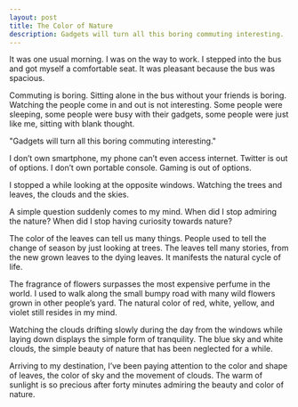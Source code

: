 ```yaml
---
layout: post
title: The Color of Nature
description: Gadgets will turn all this boring commuting interesting.
---
```

It was one usual morning. I was on the way to work. I stepped into the bus and got myself a comfortable seat. It was pleasant because the bus was spacious.

Commuting is boring. Sitting alone in the bus without your friends is boring. Watching the people come in and out is not interesting. Some people were sleeping, some people were busy with their gadgets, some people were just like me, sitting with blank thought.

"Gadgets will turn all this boring commuting interesting."

I don’t own smartphone, my phone can’t even access internet. Twitter is out of options. I don’t own portable console. Gaming is out of options.

I stopped a while looking at the opposite windows. Watching the trees and leaves, the clouds and the skies.

A simple question suddenly comes to my mind. When did I stop admiring the nature? When did I stop having curiosity towards nature?

The color of the leaves can tell us many things. People used to tell the change of season by just looking at trees. The leaves tell many stories, from the new grown leaves to the dying leaves. It manifests the natural cycle of life.

The fragrance of flowers surpasses the most expensive perfume in the world. I used to walk along the small bumpy road with many wild flowers grown in other people’s yard. The natural color of red, white, yellow, and violet still resides in my mind.

Watching the clouds drifting slowly during the day from the windows while laying down displays the simple form of tranquility. The blue sky and white clouds, the simple beauty of nature that has been neglected for a while.

Arriving to my destination, I’ve been paying attention to the color and shape of leaves, the color of sky and the movement of clouds. The warm of sunlight is so precious after forty minutes admiring the beauty and color of nature.